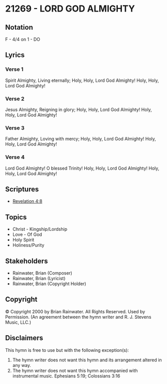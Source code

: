 # 21269 - LORD GOD ALMIGHTY

## Notation

F - 4/4 on 1 - DO

## Lyrics

### Verse 1

Spirit Almighty, Living eternally; Holy, Holy, Lord God Almighty! Holy, Holy, Lord God Almighty!

### Verse 2

Jesus Almighty, Reigning in glory; Holy, Holy, Lord God Almighty! Holy, Holy, Lord God Almighty!

### Verse 3

Father Almighty, Loving with mercy; Holy, Holy, Lord God Almighty! Holy, Holy, Lord God Almighty!

### Verse 4

Lord God Almighty! O blessed Trinity! Holy, Holy, Lord God Almighty! Holy, Holy, Lord God Almighty!


## Scriptures

- [Revelation 4:8](https://www.biblegateway.com/passage/?search=Revelation%204%3A8)

## Topics

- Christ - Kingship/Lordship
- Love - Of God
- Holy Spirit
- Holiness/Purity

## Stakeholders

- Rainwater, Brian (Composer)
- Rainwater, Brian (Lyricist)
- Rainwater, Brian (Copyright Holder)

## Copyright

© Copyright 2000 by Brian Rainwater. All Rights Reserved. Used by Permission.
(An agreement between the hymn writer and R. J. Stevens Music, LLC.)

## Disclaimers

This hymn is free to use but with the following exception(s):
1. The hymn writer does not want this hymn and its arrangement altered in any way.
2. The hymn writer does not want this hymn accompanied with instrumental music.
Ephesians 5:19; Colossians 3:16

